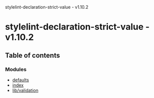 stylelint-declaration-strict-value - v1.10.2

# stylelint-declaration-strict-value - v1.10.2

## Table of contents

### Modules

- [defaults](modules/defaults.md)
- [index](modules/index.md)
- [lib/validation](modules/lib_validation.md)
